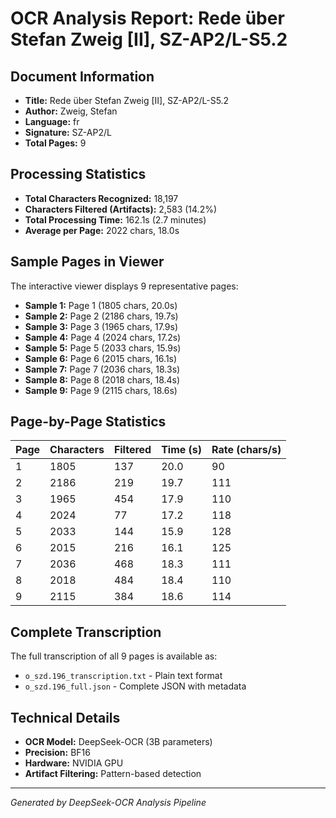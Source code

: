 # OCR Analysis Report: Rede über Stefan Zweig [II], SZ-AP2/L-S5.2

## Document Information

- **Title:** Rede über Stefan Zweig [II], SZ-AP2/L-S5.2
- **Author:** Zweig, Stefan
- **Language:** fr
- **Signature:** SZ-AP2/L
- **Total Pages:** 9

## Processing Statistics

- **Total Characters Recognized:** 18,197
- **Characters Filtered (Artifacts):** 2,583 (14.2%)
- **Total Processing Time:** 162.1s (2.7 minutes)
- **Average per Page:** 2022 chars, 18.0s

## Sample Pages in Viewer

The interactive viewer displays 9 representative pages:

- **Sample 1:** Page 1 (1805 chars, 20.0s)
- **Sample 2:** Page 2 (2186 chars, 19.7s)
- **Sample 3:** Page 3 (1965 chars, 17.9s)
- **Sample 4:** Page 4 (2024 chars, 17.2s)
- **Sample 5:** Page 5 (2033 chars, 15.9s)
- **Sample 6:** Page 6 (2015 chars, 16.1s)
- **Sample 7:** Page 7 (2036 chars, 18.3s)
- **Sample 8:** Page 8 (2018 chars, 18.4s)
- **Sample 9:** Page 9 (2115 chars, 18.6s)


## Page-by-Page Statistics

| Page | Characters | Filtered | Time (s) | Rate (chars/s) |
|------|------------|----------|----------|----------------|
| 1 | 1805 | 137 | 20.0 | 90 |
| 2 | 2186 | 219 | 19.7 | 111 |
| 3 | 1965 | 454 | 17.9 | 110 |
| 4 | 2024 | 77 | 17.2 | 118 |
| 5 | 2033 | 144 | 15.9 | 128 |
| 6 | 2015 | 216 | 16.1 | 125 |
| 7 | 2036 | 468 | 18.3 | 111 |
| 8 | 2018 | 484 | 18.4 | 110 |
| 9 | 2115 | 384 | 18.6 | 114 |


## Complete Transcription

The full transcription of all 9 pages is available as:
- `o_szd.196_transcription.txt` - Plain text format
- `o_szd.196_full.json` - Complete JSON with metadata

## Technical Details

- **OCR Model:** DeepSeek-OCR (3B parameters)
- **Precision:** BF16
- **Hardware:** NVIDIA GPU
- **Artifact Filtering:** Pattern-based detection

---

*Generated by DeepSeek-OCR Analysis Pipeline*
